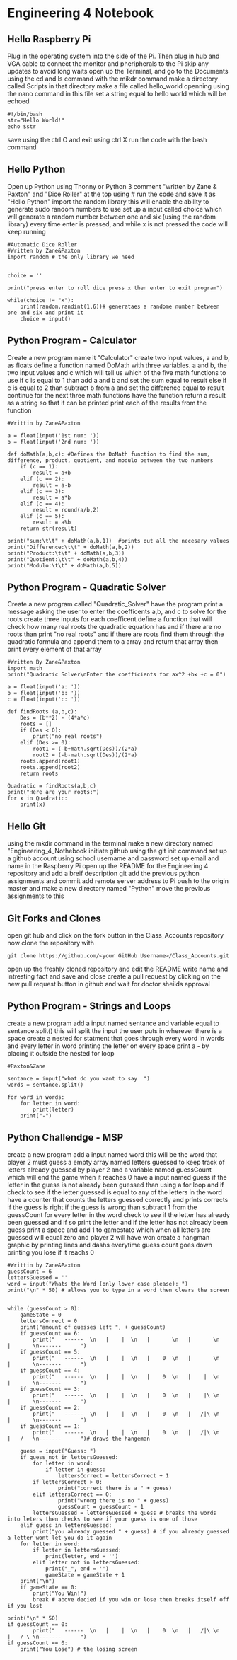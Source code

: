 # Engineering 4 Notebook

## Hello Raspberry Pi
Plug in the operating system into the side of the Pi. Then plug in hub and VGA cable to connect the monitor and pheripherals to the Pi
skip any updates to avoid long waits
open up the Terminal, and go to the Documents using the cd and ls command 
with the mikdr command make a directory called Scripts
in that directory make a file called hello_world openning using the nano command
in this file set a string equal to hello world which will be echoed
```
#!/bin/bash
str="Hello World!"
echo $str
```

save using the ctrl O and exit using ctrl X run the code with the bash command

## Hello Python
Open up Python using Thonny or Python 3
comment "written by Zane & Paxton" and "Dice Roller" at the top using #
run the code and save it as "Hello Python" 
import the random library this will enable the ability to generate sudo random numbers to use
set up a input called choice which will generate a random number between one and six (using the random library) every time enter is pressed, and while x is not pressed the code will keep running
```
#Automatic Dice Roller
#Written by Zane&Paxton
import random # the only library we need


choice = ''

print("press enter to roll dice press x then enter to exit program")

while(choice != "x"):
    print(random.randint(1,6))# generataes a randome number between one and six and print it
    choice = input() 
```

## Python Program - Calculator
Create a new program name it "Calculator"
create two input values, a and b, as floats
define a function named DoMath with three variables. a and b, the two input values and c which will tell us which of the five math functions to use
if c is equal to 1 than add a and b and set the sum equal to result else if c is equal to 2 than subtract b from a and set the difference equal to result continue for the next three math functions
have the function return a result as a string so that it can be printed
print each of the results from the function
```
#Writtin by Zane&Paxton

a = float(input('1st num: ')) 
b = float(input('2nd num: '))

def doMath(a,b,c): #Defines the DoMath function to find the sum, difference, product, quotient, and modulo between the two numbers
    if (c == 1):
        result = a+b
    elif (c == 2):
        result = a-b
    elif (c == 3):
        result = a*b
    elif (c == 4):
        result = round(a/b,2)
    elif (c == 5):
        result = a%b
    return str(result)

print("sum:\t\t" + doMath(a,b,1))  #prints out all the necesary values
print("Difference:\t\t" + doMath(a,b,2))
print("Product:\t\t" + doMath(a,b,3))
print("Quotient:\t\t" + doMath(a,b,4))
print("Modulo:\t\t" + doMath(a,b,5))
```
## Python Program - Quadratic Solver
Create a new program called "Quadratic_Solver"
have the program print a message asking the user to enter the coefficents a,b, and c to solve for the roots
create three inputs for each coefficent
define a function that will check how many real roots the quadratic equation has and if there are no roots than print "no real roots" and if there are roots find them through the quadratic formula and append them to a array and return that array
then print every element of that array
```
#Written By Zane&Paxton
import math
print("Quadratic Solver\nEnter the coefficients for ax^2 +bx +c = 0")

a = float(input('a: '))
b = float(input('b: '))
c = float(input('c: '))

def findRoots (a,b,c):
    Des = (b**2) - (4*a*c)
    roots = []
    if (Des < 0):
        print("no real roots")
    elif (Des >= 0):
        root1 = (-b+math.sqrt(Des))/(2*a)
        root2 = (-b-math.sqrt(Des))/(2*a)
    roots.append(root1)
    roots.append(root2)
    return roots

Quadratic = findRoots(a,b,c)
print("Here are your roots:")
for x in Quadratic:
    print(x)
```

## Hello Git
using the mkdir command in the terminal make a new directory named "Engineering_4_Nothebook
initiate github using the git init command
set up a github account using school username and password
set up email and name in the Raspberry Pi
open up the README for the Engineering 4 repository and add a breif description
git add the previous python assignments and commit
add remote server address to Pi
push to the origin master
and make a new directory named "Python"
move the previous assignments to this

## Git Forks and Clones
open git hub and click on the fork button in the Class_Accounts repository
now clone the repository with 
```
git clone https://github.com/<your GitHub Username>/Class_Accounts.git
```
open up the freshly cloned repository and edit the README
write name and intresting fact and save and close 
create a pull request by clicking on the new pull request button in github
and wait for doctor sheilds approval

## Python Program - Strings and Loops
create a new program
add a input named sentance and variable equal to sentance.split()
this will split the input the user puts in wherever there is a space
create a nested for statment that goes through every word in words and every letter in word printing the letter
on every space print a - by placing it outside the nested for loop
```
#Paxton&Zane

sentance = input("what do you want to say  ")
words = sentance.split()

for word in words:
    for letter in word:
        print(letter)
    print("-")
```
## Python Challendge - MSP
create a new program 
add a input named word this will be the word that player 2 must guess a empty array named letters guessed to keep track of letters already guessed by player 2 and a variable named guessCount which will end the game when it reaches 0
have a input named guess
if the letter in the guess is not already been guessed than using a for loop and if check to see if the letter guessed is equal to any of the letters in the word
have a counter that counts the letters guessed correctly and prints corrects if the guess is right
if the guess is wrong than subtract 1 from the guessCount
for every letter in the word check to see if the letter has already been guessed and if so print the letter and if the letter has not already been guess print a space and add 1 to gamestate which when all letters are guessed will equal zero and player 2 will have won
create a hangman graphic by printing lines and dashs everytime guess count goes down printing you lose if it reachs 0
```
#Writtin by Zane&Paxton
guessCount = 6
lettersGuessed = ''
word = input("Whats the Word (only lower case please): ")
print("\n" * 50) # allows you to type in a word then clears the screen


while (guessCount > 0):
    gameState = 0
    lettersCorrect = 0
    print("amount of guesses left ", + guessCount)
    if guessCount == 6:
        print("   ------  \n   |    |  \n   |       \n   |       \n   |       \n-------      ")
    if guessCount == 5:
        print("   ------  \n   |    |  \n   |    0  \n   |       \n   |       \n-------      ")
    if guessCount == 4:
        print("   ------  \n   |    |  \n   |    0  \n   |    |  \n   |       \n-------      ")
    if guessCount == 3:
        print("   ------  \n   |    |  \n   |    0  \n   |    |\ \n   |       \n-------      ")
    if guessCount == 2:
        print("   ------  \n   |    |  \n   |    0  \n   |   /|\ \n   |       \n-------      ")
    if guessCount == 1:
        print("   ------  \n   |    |  \n   |    0  \n   |   /|\ \n   |   /   \n-------      ")# draws the hangeman 
    
    guess = input("Guess: ")
    if guess not in lettersGuessed:
        for letter in word:
            if letter in guess:
                lettersCorrect = lettersCorrect + 1
        if lettersCorrect > 0:
                print("correct there is a " + guess)
        elif lettersCorrect == 0:
                print("wrong there is no " + guess)
                guessCount = guessCount - 1
        lettersGuessed = lettersGuessed + guess # breaks the words into leters then checks to see if your guess is one of those 
    elif guess in lettersGuessed:
        print("you already guessed " + guess) # if you already guessed a letter wont let you do it again
    for letter in word:
        if letter in lettersGuessed:
            print(letter, end = '')
        elif letter not in lettersGuessed:
            print("_", end = '')
            gameState = gameState + 1 
    print("\n")
    if gameState == 0:
        print("You Win!")
        break # above decied if you win or lose then breaks itself off if you lost

print("\n" * 50)
if guessCount == 0:
        print("   ------  \n   |    |  \n   |    0  \n   |   /|\ \n   |   / \ \n-------      ")
if guessCount == 0:
    print("You Lose") # the losing screen
```
